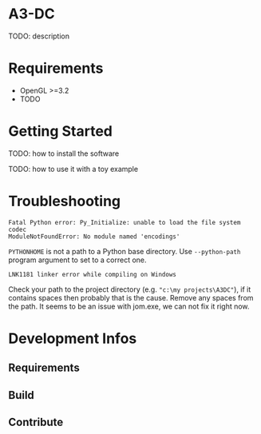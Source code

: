 # A3-DC
TODO: description

# Requirements

* OpenGL >=3.2
* TODO

# Getting Started
TODO: how to install the software

TODO: how to use it with a toy example

# Troubleshooting

	Fatal Python error: Py_Initialize: unable to load the file system codec
	ModuleNotFoundError: No module named 'encodings'
	
`PYTHONHOME` is not a path to a Python base directory. Use `--python-path` program argument to set to a correct one.

	LNK1181 linker error while compiling on Windows
	
Check your path to the project directory (e.g. `"c:\my projects\A3DC"`), if it contains spaces then probably that is the cause. Remove any spaces from the path. It seems to be an issue with jom.exe, we can not fix it right now.

# Development Infos

## Requirements

## Build

## Contribute
